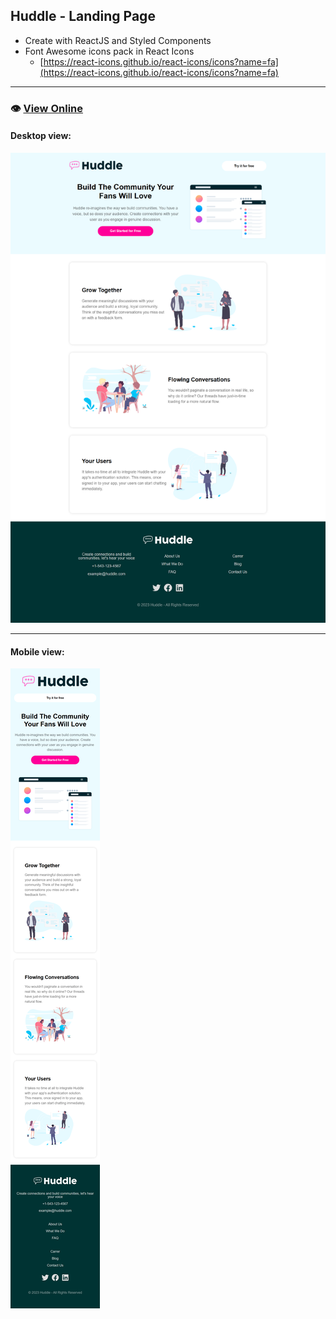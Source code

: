 ## Huddle - Landing Page

- Create with ReactJS and Styled Components
- Font Awesome icons pack in React Icons
    - [https://react-icons.github.io/react-icons/icons?name=fa](https://react-icons.github.io/react-icons/icons?name=fa)


---

### 👁️ [View Online](https://huddle-lp.vercel.app/)

#### Desktop view:
![Print](./public/images/print-huddle-desktop.png)

---

#### Mobile view:
![Print](./public/images/print-huddle-mobile.png)
